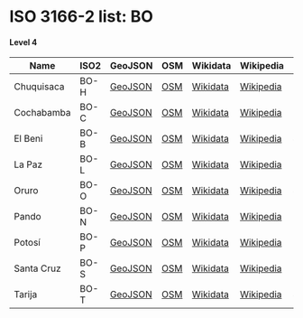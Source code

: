 # ISO 3166-2 list: BO


#### Level 4
Name | ISO2 | GeoJSON | OSM | Wikidata | Wikipedia | population 
--- | --- | --- | --- | --- | --- | --- 
Chuquisaca | BO-H | [GeoJSON](../../export/geojson/q7/iso2/BO/BO-H.geojson) | [OSM](https://www.openstreetmap.org/relation/396197) | [Wikidata](https://www.wikidata.org/wiki/Q235110) | [Wikipedia](http://en.wikipedia.org/wiki/es%3ADepartamento%20de%20Chuquisaca) | 581347
Cochabamba | BO-C | [GeoJSON](../../export/geojson/q7/iso2/BO/BO-C.geojson) | [OSM](https://www.openstreetmap.org/relation/393562) | [Wikidata](https://www.wikidata.org/wiki/Q233917) | [Wikipedia](http://en.wikipedia.org/wiki/es%3ADepartamento%20de%20Cochabamba) | 1930143
El Beni | BO-B | [GeoJSON](../../export/geojson/q7/iso2/BO/BO-B.geojson) | [OSM](https://www.openstreetmap.org/relation/405935) | [Wikidata](https://www.wikidata.org/wiki/Q233169) | [Wikipedia](http://en.wikipedia.org/wiki/es%3ADepartamento%20del%20Beni) | 421196
La Paz | BO-L | [GeoJSON](../../export/geojson/q7/iso2/BO/BO-L.geojson) | [OSM](https://www.openstreetmap.org/relation/400473) | [Wikidata](https://www.wikidata.org/wiki/Q272784) | [Wikipedia](http://en.wikipedia.org/wiki/es%3ADepartamento%20de%20La%20Paz%20%28Bolivia%29) | 2719344
Oruro | BO-O | [GeoJSON](../../export/geojson/q7/iso2/BO/BO-O.geojson) | [OSM](https://www.openstreetmap.org/relation/395910) | [Wikidata](https://www.wikidata.org/wiki/Q1061368) | [Wikipedia](http://en.wikipedia.org/wiki/es%3ADepartamento%20de%20Oruro) | 494587
Pando | BO-N | [GeoJSON](../../export/geojson/q7/iso2/BO/BO-N.geojson) | [OSM](https://www.openstreetmap.org/relation/3358584) | [Wikidata](https://www.wikidata.org/wiki/Q235362) | [Wikipedia](http://en.wikipedia.org/wiki/es%3ADepartamento%20de%20Pando) | 110436
Potosí | BO-P | [GeoJSON](../../export/geojson/q7/iso2/BO/BO-P.geojson) | [OSM](https://www.openstreetmap.org/relation/4509552) | [Wikidata](https://www.wikidata.org/wiki/Q238079) | [Wikipedia](http://en.wikipedia.org/wiki/es%3ADepartamento%20de%20Potos%C3%AD) | 823517
Santa Cruz | BO-S | [GeoJSON](../../export/geojson/q7/iso2/BO/BO-S.geojson) | [OSM](https://www.openstreetmap.org/relation/3360565) | [Wikidata](https://www.wikidata.org/wiki/Q235106) | [Wikipedia](http://en.wikipedia.org/wiki/es%3ADepartamento%20de%20Santa%20Cruz%20%28Bolivia%29) | 2655084
Tarija | BO-T | [GeoJSON](../../export/geojson/q7/iso2/BO/BO-T.geojson) | [OSM](https://www.openstreetmap.org/relation/396198) | [Wikidata](https://www.wikidata.org/wiki/Q233933) | [Wikipedia](http://en.wikipedia.org/wiki/es%3ADepartamento%20de%20Tarija) | 482196
